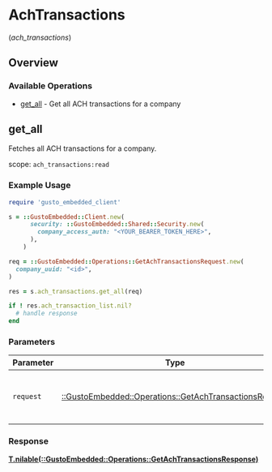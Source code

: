 # AchTransactions
(*ach_transactions*)

## Overview

### Available Operations

* [get_all](#get_all) - Get all ACH transactions for a company

## get_all

Fetches all ACH transactions for a company.

scope: `ach_transactions:read`

### Example Usage

```ruby
require 'gusto_embedded_client'

s = ::GustoEmbedded::Client.new(
      security: ::GustoEmbedded::Shared::Security.new(
        company_access_auth: "<YOUR_BEARER_TOKEN_HERE>",
      ),
    )

req = ::GustoEmbedded::Operations::GetAchTransactionsRequest.new(
  company_uuid: "<id>",
)

res = s.ach_transactions.get_all(req)

if ! res.ach_transaction_list.nil?
  # handle response
end

```

### Parameters

| Parameter                                                                                                      | Type                                                                                                           | Required                                                                                                       | Description                                                                                                    |
| -------------------------------------------------------------------------------------------------------------- | -------------------------------------------------------------------------------------------------------------- | -------------------------------------------------------------------------------------------------------------- | -------------------------------------------------------------------------------------------------------------- |
| `request`                                                                                                      | [::GustoEmbedded::Operations::GetAchTransactionsRequest](../../models/operations/getachtransactionsrequest.md) | :heavy_check_mark:                                                                                             | The request object to use for the request.                                                                     |

### Response

**[T.nilable(::GustoEmbedded::Operations::GetAchTransactionsResponse)](../../models/operations/getachtransactionsresponse.md)**

